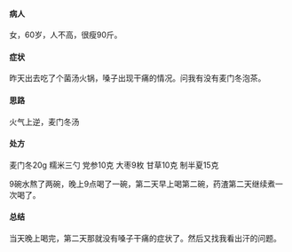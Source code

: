 #### 病人

女，60岁，人不高，很瘦90斤。

#### 症状

昨天出去吃了个菌汤火锅，嗓子出现干痛的情况。问我有没有麦门冬泡茶。

#### 思路

火气上逆，麦门冬汤

#### 处方

麦门冬20g 糯米三勺 党参10克 大枣9枚 甘草10克 制半夏15克 

9碗水熬了两碗，晚上9点喝了一碗，第二天早上喝第二碗，药渣第二天继续煮一次喝了。

#### 总结

当天晚上喝完，第二天那就没有嗓子干痛的症状了。然后又找我看出汗的问题。